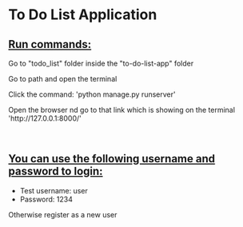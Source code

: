 <h1>To Do List Application</h1>
<h2><u>Run commands:</u> </h2>
<p>Go to "todo_list" folder inside the "to-do-list-app" folder </p>
<p>Go to path and open the terminal </p>
<p>Click the command: 'python manage.py runserver' </p>
<p>Open the browser nd go to that link which is showing on the terminal <br/> 'http://127.0.0.1:8000/' </p>

<br/>

<h2><u>You can use the following username and password to login: </u></h2>
<p>
    <ul>
      <li>Test username: user </li>
      <li>Password: 1234</li>
    </ul> 
</p>
<p>Otherwise register as a new user </p>




